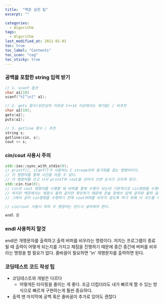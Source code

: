 ```yaml
---
title:  "백준 실전 팁"
excerpt: ""

categories:
  - Algorithm
tags:
  - Algorithm
last_modified_at: 2021-01-01 
toc: true
toc_label: "Contents"
toc_icon: "cog"
toc_sticky: true
---
```


### 공백을 포함한 string 입력 받기

~~~c++
// 1. scanf 옵션
char a1[10]
scanf("%[^\n]" a1);

// 2. gets 함수(보안상의 이유로 C++14 이상에서는 제거됨) / 비추천
char a2[10];
gets(a2);
puts(a2);

// 3. getline 함수 / 추천
string s;
getline(cin, s); 
cout << s;
~~~





### cin/cout 사용시 주의

~~~C++
std::ios::sync_with_stdio(0); 
// printf(), scanf()가 사용하는 C stream과의 동기화를 끊는 명령어이다. 
// 이 명령어를 통해 시간을 아낄 수 있다.
// 이 명령어를 쓰고 나서 printf와 cout을 섞어서 쓰면 순서가 꼬이게 된다. 
std::cin.tie(0); 
// cin과 cout 명령어를 수행할 때 버퍼를 통해 수행이 되는데 기본적으로 cin명령을 수행하기 전에 cout 버퍼를 비우도록 설정이 되어 있다. 
// 하지만 백준에서는 채점시 출력 글자만 확인하기 때문에 콘솔 창에서 입력 글자와 출력 글자 사이에 순서가 꼬인다고 해도 정답처리가 된다. 
// 그래서 굳이 cin명령을 수행하기 전에 cout버퍼를 비우지 않도록 하기 위해 이 코드를 사용한다. 

// cin/cout 사용시 위의 두 명령어는 반드시 넣어줘야 한다. 

endl 은
~~~



### endl 사용하지 말것

endl은 개행문자를 출력하고 출력 버퍼를 비우라는 명령이다. 저지는 프로그램이 종료될 때 출력이 어떻게 되는지를 가지고 채점을 진행하기 때문에 중간 중간에 버퍼를 비우라는 명령을 할 필요가 없다. 줄바꿈이 필요하면 '\n' 개행문자를 출력하면 된다. 



### 코딩테스트 코드 작성 팁

- 코딩테스트와 개발은 다르다
  - 어떻게든 타이핑을 줄이는 게 좋다. 조금 더럽더라도 내가 빠르게 짤 수 있는 방식으로 빠르게 구현하는게 훨씬 중요하다. 
- 출력 맨 마지막에 공백 혹은 줄바꿈이 추가로 있어도 괜찮다




